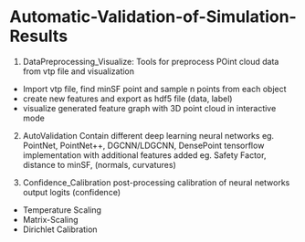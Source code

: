 # Automatic-Validation-of-Simulation-Results
1. DataPreprocessing_Visualize:
Tools for preprocess POint cloud data from vtp file and visualization  
- Import vtp file, find minSF point and sample n points from each object 
- create new features and export as hdf5 file (data, label) 
- visualize generated feature graph with 3D point cloud in interactive mode

2. AutoValidation
Contain different deep learning neural networks eg. PointNet, PointNet++, DGCNN/LDGCNN, DensePoint
tensorflow implementation with additional features added eg. Safety Factor, distance to minSF, (normals, curvatures)

3. Confidence_Calibration
post-processing calibration of neural networks output logits (confidence) 
- Temperature Scaling
- Matrix-Scaling
- Dirichlet Calibration
